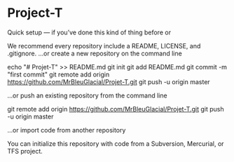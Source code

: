 # Project-T

Quick setup — if you’ve done this kind of thing before
or

We recommend every repository include a README, LICENSE, and .gitignore.
…or create a new repository on the command line

echo "# Projet-T" >> README.md
git init
git add README.md
git commit -m "first commit"
git remote add origin https://github.com/MrBleuGlacial/Projet-T.git
git push -u origin master

…or push an existing repository from the command line

git remote add origin https://github.com/MrBleuGlacial/Projet-T.git
git push -u origin master

…or import code from another repository

You can initialize this repository with code from a Subversion, Mercurial, or TFS project.